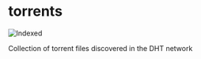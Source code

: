 torrents 
========
![Indexed](https://img.shields.io/badge/indexed-92706-blue)

Collection of torrent files discovered in the DHT network
